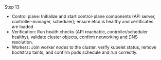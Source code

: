 Step 13
- Control plane: Initialize and start control-plane components (API server, controller-manager, scheduler); ensure etcd is healthy and certificates are loaded.
- Verification: Run health checks (API reachable, controller/scheduler healthy), validate cluster objects, confirm networking and DNS resolution.
- Workers: Join worker nodes to the cluster, verify kubelet status, remove bootstrap taints, and confirm pods schedule and run correctly.